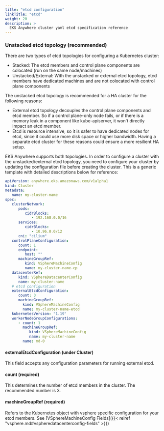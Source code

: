 ```yaml
---
title: "etcd configuration"
linkTitle: "etcd"
weight: 20
description: >
  EKS Anywhere cluster yaml etcd specification reference
---
```


### Unstacked etcd topology (recommended)
There are two types of etcd topologies for configuring a Kubernetes cluster:  

* Stacked: The etcd members and control plane components are colocated (run on the same node/machines)
* Unstacked/External: With the unstacked or external etcd topology, etcd members have dedicated machines and are not colocated with control plane components

The unstacked etcd topology is recommended for a HA cluster for the following reasons:  
  
* External etcd topology decouples the control plane components and etcd member.
So if a control plane-only node fails, or if there is a memory leak in a component like kube-apiserver, it won't directly impact an etcd member.
* Etcd is resource intensive, so it is safer to have dedicated nodes for etcd, since it could use more disk space or higher bandwidth.
Having a separate etcd cluster for these reasons could ensure a more resilient HA setup.

EKS Anywhere supports both topologies.
In order to configure a cluster with the unstacked/external etcd topology, you need to configure your cluster by updating the configuration file before creating the cluster.
This is a generic template with detailed descriptions below for reference:
```yaml
apiVersion: anywhere.eks.amazonaws.com/v1alpha1
kind: Cluster
metadata:
   name: my-cluster-name
spec:
   clusterNetwork:
      pods:
         cidrBlocks:
            - 192.168.0.0/16
      services:
         cidrBlocks:
            - 10.96.0.0/12
      cni: "cilium"
   controlPlaneConfiguration:
      count: 1
      endpoint:
         host: ""
      machineGroupRef:
         kind: VSphereMachineConfig
         name: my-cluster-name-cp
   datacenterRef:
      kind: VSphereDatacenterConfig
      name: my-cluster-name
   # etcd configuration
   externalEtcdConfiguration:
      count: 3
      machineGroupRef:
        kind: VSphereMachineConfig
        name: my-cluster-name-etcd
   kubernetesVersion: "1.19"
   workerNodeGroupConfigurations:
      - count: 1
        machineGroupRef:
           kind: VSphereMachineConfig
           name: my-cluster-name
        name: md-0
```
#### externalEtcdConfiguration (under Cluster)
This field accepts any configuration parameters for running external etcd.

#### count (required)
This determines the number of etcd members in the cluster.
The recommended number is 3.

#### machineGroupRef (required)
Refers to the Kubernetes object with vsphere specific configuration for your etcd members. See [VSphereMachineConfig Fields]({{< relref "vsphere.md#vspheredatacenterconfig-fields" >}})

